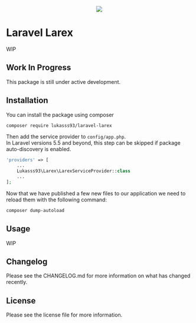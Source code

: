 <center>
<img src="https://i.imgur.com/CddZo0R.png"/>
</center>

# Laravel Larex

WIP

## Work In Progress
This package is still under active development.

## Installation
You can install the package using composer

```bash
composer require lukasss93/laravel-larex  
```

Then add the service provider to `config/app.php`.  
In Laravel versions 5.5 and beyond, this step can be skipped if package auto-discovery is enabled.

```php
'providers' => [
    ...
    Lukasss93\Larex\LarexServiceProvider::class
    ...
];
```

Now that we have published a few new files to our application we need to reload them with the following command:

```bash
composer dump-autoload
```

## Usage

WIP

## Changelog

Please see the CHANGELOG.md for more information on what has changed recently.

## License

Please see the license file for more information.
